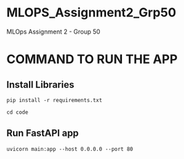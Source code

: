 # MLOPS_Assignment2_Grp50
MLOps Assignment 2 - Group 50

# COMMAND TO RUN THE APP
## Install Libraries
```
pip install -r requirements.txt
```
```
cd code
```
## Run FastAPI app
```
uvicorn main:app --host 0.0.0.0 --port 80
```
